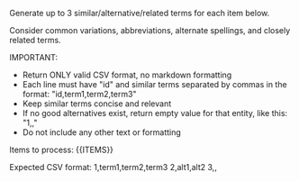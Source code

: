 Generate up to 3 similar/alternative/related terms for each item below.

Consider common variations, abbreviations, alternate spellings, and closely related terms.

IMPORTANT:
- Return ONLY valid CSV format, no markdown formatting
- Each line must have "id" and similar terms separated by commas in the format: "id,term1,term2,term3"
- Keep similar terms concise and relevant
- If no good alternatives exist, return empty value for that entity, like this: "1,,"
- Do not include any other text or formatting

Items to process:
{{ITEMS}}

Expected CSV format:
1,term1,term2,term3
2,alt1,alt2
3,,
